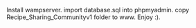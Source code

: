 Install wampserver.
import database.sql into phpmyadmin.
copy Recipe_Sharing_Communityv1 folder to www. 
Enjoy :).
